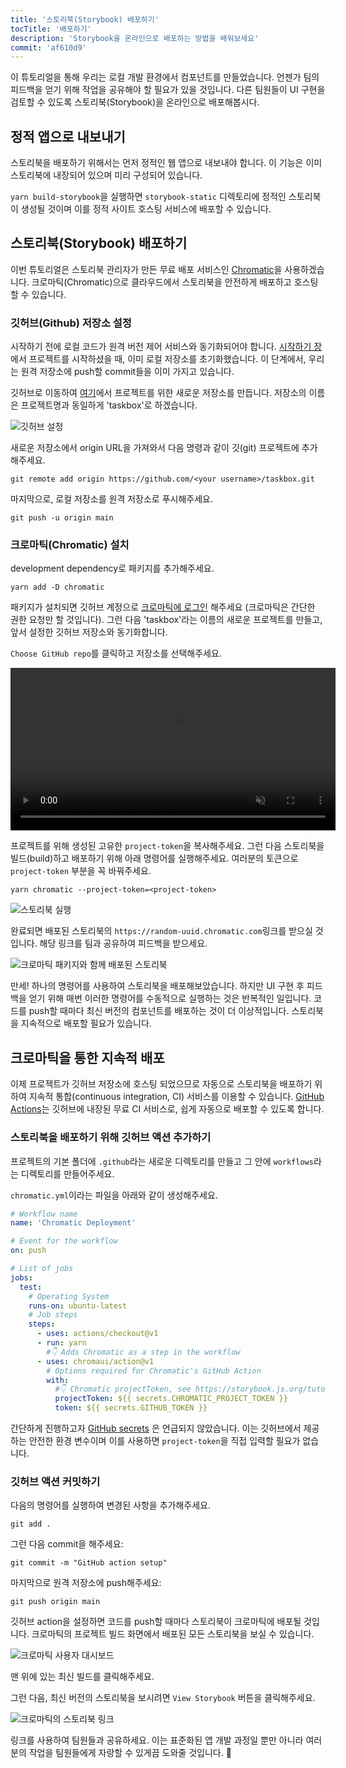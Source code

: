 ```yaml
---
title: '스토리북(Storybook) 배포하기'
tocTitle: '배포하기'
description: 'Storybook을 온라인으로 배포하는 방법을 배워보세요'
commit: 'af610d9'
---
```


이 튜토리얼을 통해 우리는 로컬 개발 환경에서 컴포넌트를 만들었습니다. 언젠가 팀의 피드백을 얻기 위해 작업을 공유해야 할 필요가 있을 것입니다. 다른 팀원들이 UI 구현을 검토할 수 있도록 스토리북(Storybook)을 온라인으로 배포해봅시다.

## 정적 앱으로 내보내기

스토리북을 배포하기 위해서는 먼저 정적인 웹 앱으로 내보내야 합니다. 이 기능은 이미 스토리북에 내장되어 있으며 미리 구성되어 있습니다.

`yarn build-storybook`을 실행하면 `storybook-static` 디렉토리에 정적인 스토리북이 생성될 것이며 이를 정적 사이트 호스팅 서비스에 배포할 수 있습니다.

## 스토리북(Storybook) 배포하기

이번 튜토리얼은 스토리북 관리자가 만든 무료 배포 서비스인 <a href="https://www.chromatic.com/?utm_source=storybook_website&utm_medium=link&utm_campaign=storybook">Chromatic</a>을 사용하겠습니다. 크로마틱(Chromatic)으로 클라우드에서 스토리북을 안전하게 배포하고 호스팅 할 수 있습니다.

### 깃허브(Github) 저장소 설정

시작하기 전에 로컬 코드가 원격 버전 제어 서비스와 동기화되어야 합니다. [시작하기 장](/intro-to-storybook/react/ko/get-started/)에서 프로젝트를 시작하셨을 때, 이미 로컬 저장소를 초기화했습니다. 이 단계에서, 우리는 원격 저장소에 push할 commit들을 이미 가지고 있습니다.

깃허브로 이동하여 [여기](https://github.com/new)에서 프로젝트를 위한 새로운 저장소를 만듭니다. 저장소의 이름은 프로젝트명과 동일하게 'taskbox'로 하겠습니다.

![깃허브 설정](/intro-to-storybook/github-create-taskbox.png)

새로운 저장소에서 origin URL을 가져와서 다음 명령과 같이 깃(git) 프로젝트에 추가해주세요.

```shell
git remote add origin https://github.com/<your username>/taskbox.git
```

마지막으로, 로컬 저장소를 원격 저장소로 푸시해주세요.

```shell
git push -u origin main
```

### 크로마틱(Chromatic) 설치

development dependency로 패키지를 추가해주세요.

```shell
yarn add -D chromatic
```

패키지가 설치되면 깃허브 계정으로 [크로마틱에 로그인](https://www.chromatic.com/start/?utm_source=storybook_website&utm_medium=link&utm_campaign=storybook) 해주세요 (크로마틱은 간단한 권한 요청만 할 것입니다). 그런 다음 'taskbox'라는 이름의 새로운 프로젝트를 만들고, 앞서 설정한 깃허브 저장소와 동기화합니다.

`Choose GitHub repo`를 클릭하고 저장소를 선택해주세요.

<video autoPlay muted playsInline loop style="width:520px; margin: 0 auto;">
  <source
    src="/intro-to-storybook/chromatic-setup-learnstorybook.mp4"
    type="video/mp4"
  />
</video>

프로젝트를 위해 생성된 고유한 `project-token`을 복사해주세요. 그런 다음 스토리북을 빌드(build)하고 배포하기 위해 아래 명령어를 실행해주세요. 여러분의 토큰으로 `project-token` 부분을 꼭 바꿔주세요.

```shell
yarn chromatic --project-token=<project-token>
```

![스토리북 실행](/intro-to-storybook/chromatic-manual-storybook-console-log.png)

완료되면 배포된 스토리북의 `https://random-uuid.chromatic.com`링크를 받으실 것입니다. 해당 링크를 팀과 공유하여 피드백을 받으세요.

![크로마틱 패키지와 함께 배포된 스토리북](/intro-to-storybook/chromatic-manual-storybook-deploy-6-0.png)

만세! 하나의 명령어를 사용하여 스토리북을 배포해보았습니다. 하지만 UI 구현 후 피드백을 얻기 위해 매번 이러한 명령어를 수동적으로 실행하는 것은 반복적인 일입니다. 코드를 push할 때마다 최신 버전의 컴포넌트를 배포하는 것이 더 이상적입니다. 스토리북을 지속적으로 배포할 필요가 있습니다.

## 크로마틱을 통한 지속적 배포

이제 프로젝트가 깃허브 저장소에 호스팅 되었으므로 자동으로 스토리북을 배포하기 위하여 지속적 통합(continuous integration, CI) 서비스를 이용할 수 있습니다. [GitHub Actions](https://github.com/features/actions)는 깃허브에 내장된 무료 CI 서비스로, 쉽게 자동으로 배포할 수 있도록 합니다.

### 스토리북을 배포하기 위해 깃허브 액션 추가하기

프로젝트의 기본 폴더에 `.github`라는 새로운 디렉토리를 만들고 그 안에 `workflows`라는 디렉토리를 만들어주세요.

`chromatic.yml`이라는 파일을 아래와 같이 생성해주세요.

```yaml:title=.github/workflows/chromatic.yml
# Workflow name
name: 'Chromatic Deployment'

# Event for the workflow
on: push

# List of jobs
jobs:
  test:
    # Operating System
    runs-on: ubuntu-latest
    # Job steps
    steps:
      - uses: actions/checkout@v1
      - run: yarn
        #👇 Adds Chromatic as a step in the workflow
      - uses: chromaui/action@v1
        # Options required for Chromatic's GitHub Action
        with:
          #👇 Chromatic projectToken, see https://storybook.js.org/tutorials/intro-to-storybook/react/ko/deploy/ to obtain it
          projectToken: ${{ secrets.CHROMATIC_PROJECT_TOKEN }}
          token: ${{ secrets.GITHUB_TOKEN }}
```

<div class="aside"><p>간단하게 진행하고자 <a href="https://help.github.com/en/actions/configuring-and-managing-workflows/creating-and-storing-encrypted-secrets">GitHub secrets</a> 은 언급되지 않았습니다. 이는 깃허브에서 제공하는 안전한 환경 변수이며 이를 사용하면 <code>project-token</code>을 직접 입력할 필요가 없습니다.</p></div>

### 깃허브 액션 커밋하기

다음의 명령어를 실행하여 변경된 사항을 추가해주세요.

```shell
git add .
```

그런 다음 commit을 해주세요:

```shell
git commit -m "GitHub action setup"
```

마지막으로 원격 저장소에 push해주세요:

```shell
git push origin main
```

깃허브 action을 설정하면 코드를 push할 때마다 스토리북이 크로마틱에 배포될 것입니다. 크로마틱의 프로젝트 빌드 화면에서 배포된 모든 스토리북을 보실 수 있습니다.

![크로마틱 사용자 대시보드](/intro-to-storybook/chromatic-user-dashboard.png)

맨 위에 있는 최신 빌드를 클릭해주세요.

그런 다음, 최신 버전의 스토리북을 보시려면 `View Storybook` 버튼을 클릭해주세요.

![크로마틱의 스토리북 링크](/intro-to-storybook/chromatic-build-storybook-link.png)

링크를 사용하여 팀원들과 공유하세요. 이는 표준화된 앱 개발 과정일 뿐만 아니라 여러분의 작업을 팀원들에게 자랑할 수 있게끔 도와줄 것입니다. 💅
